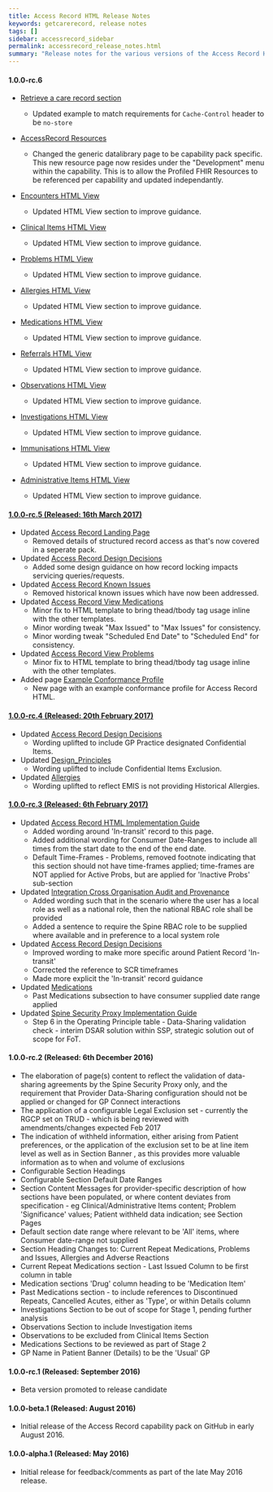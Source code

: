 ```yaml
---
title: Access Record HTML Release Notes
keywords: getcarerecord, release notes
tags: []
sidebar: accessrecord_sidebar
permalink: accessrecord_release_notes.html
summary: "Release notes for the various versions of the Access Record HTML capability."
---
```


#### 1.0.0-rc.6

- [Retrieve a care record section](accessrecord_use_case_retrieve_a_care_record_section.html)
  - Updated example to match requirements for `Cache-Control` header to be `no-store`

- [AccessRecord Resources](datalibraryaccessRecord.html)
  - Changed the generic datalibrary page to be capability pack specific. This new resource page now resides under the "Development" menu within the capability. This is to allow the Profiled FHIR Resources to be referenced per capability and updated independantly.
  
- [Encounters HTML View](accessrecord_view_encounters.html)
  - Updated HTML View section to improve guidance.

- [Clinical Items HTML View](accessrecord_view_clinical_items.html)
  - Updated HTML View section to improve guidance.
  
- [Problems HTML View](accessrecord_view_problems.html)
  - Updated HTML View section to improve guidance.
  
- [Allergies HTML View](accessrecord_view_allergies.html)
  - Updated HTML View section to improve guidance.
  
- [Medications HTML View](accessrecord_view_medications.html)
  - Updated HTML View section to improve guidance.
  
- [Referrals HTML View](accessrecord_view_referrals.html)
  - Updated HTML View section to improve guidance.
  
- [Observations HTML View](accessrecord_view_observations.html)
  - Updated HTML View section to improve guidance.
  
- [Investigations HTML View](accessrecord_view_investigations.html)
  - Updated HTML View section to improve guidance.
  
- [Immunisations HTML View](accessrecord_view_immunisations.html)
  - Updated HTML View section to improve guidance.
  
- [Administrative Items HTML View](accessrecord_view_administrative_items.html)
  - Updated HTML View section to improve guidance.
  
  
#### [1.0.0-rc.5 (Released: 16th March 2017)](https://github.com/nhsconnect/gpconnect/releases/tag/v1.0.0-rc.5)

- Updated [Access Record Landing Page](accessrecord.html)
  - Removed details of structured record access as that's now covered in a seperate pack.
- Updated [Access Record Design Decisions](accessrecord_design.html)
  - Added some design guidance on how record locking impacts servicing queries/requests.
- Updated [Access Record Known Issues](accessrecord_known_issues.html)
  - Removed historical known issues which have now been addressed.
- Updated [Access Record View Medications](accessrecord_view_medications.html)
  - Minor fix to HTML template to bring thead/tbody tag usage inline with the other templates.
  - Minor wording tweak "Max Issued" to "Max Issues" for consistency.
  - Minor wording tweak "Scheduled End Date" to "Scheduled End" for consistency.
- Updated [Access Record View Problems](accessrecord_view_problems.html)
  - Minor fix to HTML template to bring thead/tbody tag usage inline with the other templates.
- Added page [Example Conformance Profile](accessrecord_development_conformance_profile.html)
  - New page with an example conformance profile for Access Record HTML.

#### [1.0.0-rc.4 (Released: 20th February 2017)](https://github.com/nhsconnect/gpconnect/releases/tag/v1.0.0-rc.4)

- Updated [Access Record Design Decisions](accessrecord_design.html)
  - Wording uplifted to include GP Practice designated Confidential Items.
- Updated [Design_Principles](designprinciples_ig_principles.html)
  - Wording uplifted to include Confidential Items Exclusion.
- Updated [Allergies](accessrecord_view_allergies.html)
  - Wording uplifted to reflect EMIS is not providing Historical Allergies.

#### [1.0.0-rc.3 (Released: 6th February 2017)](https://github.com/nhsconnect/gpconnect/releases/tag/v1.0.0-rc.3)

- Updated [Access Record HTML Implementation Guide](accessrecord_development_html_implementation_guide.html)  
  - Added wording around 'In-transit' record to this page.
  - Added additional wording for Consumer Date-Ranges to include all times from the start date to the end of the end date.
  - Default Time-Frames -  Problems, removed footnote indicating that this section should not have time-frames applied;  time-frames are NOT applied for Active Probs, but are applied for 'Inactive Probs' sub-section
- Updated [Integration Cross Organisation Audit and Provenance](integration_cross_organisation_audit_and_provenance.html)
  - Added wording such that in the scenario where the user has a local role as well as a national role, then the national RBAC role shall be provided
  - Added a sentence to require the Spine RBAC role to be supplied where available and in preference to a local system role
- Updated [Access Record Design Decisions](accessrecord_design.html)
  - Improved wording to make more specific around Patient Record 'In-transit'
  - Corrected the reference to SCR timeframes 
  - Made more explicit the 'In-transit' record guidance
- Updated [Medications](accessrecord_view_medications.html)
  - Past Medications subsection to have consumer supplied date range applied
- Updated [Spine Security Proxy Implementation Guide](integration_spine_security_proxy_implementation_guide.html)
  - Step 6 in the Operating Principle table - Data-Sharing validation check - interim DSAR solution within SSP, strategic solution out of scope for FoT.


#### 1.0.0-rc.2 (Released: 6th December 2016) 

- The elaboration of page(s) content to reflect the validation of data-sharing agreements by the Spine Security Proxy only, and the requirement that Provider Data-Sharing configuration should not be applied or changed for GP Connect interactions 
- The application of a configurable Legal Exclusion set - currently the RGCP set on TRUD -  which is being reviewed with amendments/changes expected Feb 2017
- The indication of withheld information, either arising from Patient preferences, or the application of the exclusion set to be at line item level as well as in Section Banner , as this provides more valuable information as to when and volume of exclusions
- Configurable Section Headings
- Configurable Section Default Date Ranges
- Section Content Messages for provider-specific description of how sections have been populated, or where content deviates from specification - eg Clinical/Administrative Items content; Problem 'Significance' values;  Patient withheld data indication;   see Section Pages
- Default section date range where relevant to be 'All' items, where Consumer date-range not supplied
- Section Heading Changes to: Current Repeat Medications, Problems and Issues, Allergies and Adverse Reactions
- Current Repeat Medications section - Last Issued Column to be first column in table
- Medication sections 'Drug' column heading to be 'Medication Item'
- Past Medications section - to include references to Discontinued Repeats, Cancelled Acutes, either as 'Type', or within Details column
- Investigations Section to be out of scope for Stage 1, pending further analysis
- Observations Section to include Investigation items
- Observations to be excluded from Clinical Items Section
- Medications Sections to be reviewed as part of Stage 2
- GP Name in Patient Banner (Details) to be the 'Usual' GP
  
#### 1.0.0-rc.1 (Released: September 2016)
- Beta version promoted to release candidate

#### 1.0.0-beta.1 (Released: August 2016)
- Initial release of the Access Record capability pack on GitHub in early August 2016.

#### 1.0.0-alpha.1 (Released: May 2016)
- Initial release for feedback/comments as part of the late May 2016 release. 
